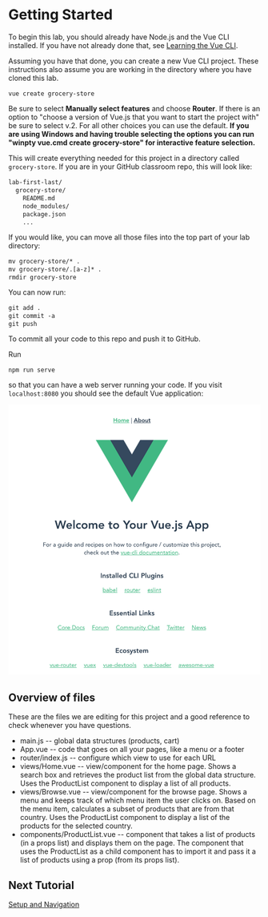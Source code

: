 # Getting Started

To begin this lab, you should already have Node.js and the Vue CLI installed. If
you have not already done that, see [Learning the Vue
CLI](https://github.com/BYU-CS-260/learning-vue-cli).

Assuming you have that done, you can create a new Vue CLI project. These instructions also assume you are working in the directory where you have cloned this lab.

```
vue create grocery-store
```

Be sure to select **Manually select features** and choose **Router**. If there is an option to "choose a version of Vue.js that you want to start the project with" be sure to select v.2.  For all other choices you can use the default. **If you are using Windows and having trouble selecting the options you can run "winpty vue.cmd create grocery-store" for interactive feature selection.**

This will create everything needed for this project in a directory called `grocery-store`.
If you are in your GitHub classroom repo, this will look like:

```
lab-first-last/
  grocery-store/
    README.md
    node_modules/
    package.json
    ...
```

If you would like, you can move all those files into the top part of your lab directory:

```
mv grocery-store/* .
mv grocery-store/.[a-z]* .
rmdir grocery-store
```

You can now run:

```
git add .
git commit -a
git push
```

To commit all your code to this repo and push it to GitHub.

Run

```
npm run serve
```

so that you can have a web server running your code. If you visit `localhost:8080`
you should see the default Vue application:

![default Vue Application](/screenshots/vue-default-app-home.png)

## Overview of files
These are the files we are editing for this project and a good reference to check whenever you have questions.

- main.js -- global data structures (products, cart)
- App.vue -- code that goes on all your pages, like a menu or a footer
- router/index.js -- configure which view to use for each URL
- views/Home.vue -- view/component for the home page. Shows a search box and retrieves the product list from the global data structure. Uses the ProductList component to display a list of all products.
- views/Browse.vue -- view/component for the browse page. Shows a menu and keeps track of which menu item the user clicks on. Based on the menu item, calculates a subset of products that are from that country. Uses the ProductList component to display a list of the products for the selected country.
- components/ProductList.vue -- component that takes a list of products (in a props list) and displays them on the page. The component that uses the ProductList as a child component has to import it and pass it a list of products using a prop (from its props list).

## Next Tutorial

[Setup and Navigation](/tutorials/2-Setup-and-Navigation.md)
